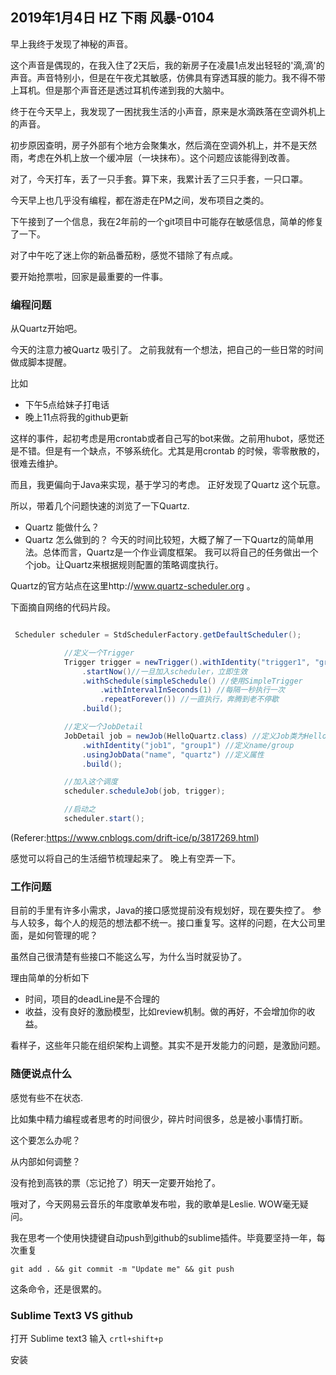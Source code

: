 ## 2019年1月4日 HZ 下雨  风暴-0104

早上我终于发现了神秘的声音。

这个声音是偶现的，在我入住了2天后，我的新房子在凌晨1点发出轻轻的'滴,滴'的声音。声音特别小，但是在午夜尤其敏感，仿佛具有穿透耳膜的能力。我不得不带上耳机。但是那个声音还是透过耳机传递到我的大脑中。

终于在今天早上，我发现了一困扰我生活的小声音，原来是水滴跌落在空调外机上的声音。

初步原因查明，房子外部有个地方会聚集水，然后滴在空调外机上，并不是天然雨，考虑在外机上放一个缓冲层（一块抹布）。这个问题应该能得到改善。

对了，今天打车，丢了一只手套。算下来，我累计丢了三只手套，一只口罩。

今天早上也几乎没有编程，都在游走在PM之间，发布项目之类的。  

下午接到了一个信息，我在2年前的一个git项目中可能存在敏感信息，简单的修复了一下。

对了中午吃了迷上你的新品番茄粉，感觉不错除了有点咸。

要开始抢票啦，回家是最重要的一件事。 


### 编程问题

从Quartz开始吧。

今天的注意力被Quartz 吸引了。 之前我就有一个想法，把自己的一些日常的时间做成脚本提醒。

比如

-  下午5点给妹子打电话
- 晚上11点将我的github更新


这样的事件，起初考虑是用crontab或者自己写的bot来做。之前用hubot，感觉还是不错。但是有一个缺点，不够系统化。尤其是用crontab 的时候，零零散散的，很难去维护。

而且，我更偏向于Java来实现，基于学习的考虑。 正好发现了Quartz 这个玩意。


所以，带着几个问题快速的浏览了一下Quartz.

- Quartz 能做什么？
- Quartz 怎么做到的？
今天的时间比较短，大概了解了一下Quartz的简单用法。总体而言，Quartz是一个作业调度框架。
我可以将自己的任务做出一个个job。让Quartz来根据规则配置的策略调度执行。

Quartz的官方站点在这里http://www.quartz-scheduler.org 。

下面摘自网络的代码片段。

``` java

 Scheduler scheduler = StdSchedulerFactory.getDefaultScheduler();

            //定义一个Trigger
            Trigger trigger = newTrigger().withIdentity("trigger1", "group1") //定义name/group
                .startNow()//一旦加入scheduler，立即生效
                .withSchedule(simpleSchedule() //使用SimpleTrigger
                    .withIntervalInSeconds(1) //每隔一秒执行一次
                    .repeatForever()) //一直执行，奔腾到老不停歇
                .build();

            //定义一个JobDetail
            JobDetail job = newJob(HelloQuartz.class) //定义Job类为HelloQuartz类，这是真正的执行逻辑所在
                .withIdentity("job1", "group1") //定义name/group
                .usingJobData("name", "quartz") //定义属性
                .build();

            //加入这个调度
            scheduler.scheduleJob(job, trigger);

            //启动之
            scheduler.start();

```
(Referer:https://www.cnblogs.com/drift-ice/p/3817269.html)

感觉可以将自己的生活细节梳理起来了。 晚上有空弄一下。

### 工作问题

目前的手里有许多小需求，Java的接口感觉提前没有规划好，现在要失控了。 参与人较多，每个人的规范的想法都不统一。接口重复写。这样的问题，在大公司里面，是如何管理的呢？

虽然自己很清楚有些接口不能这么写，为什么当时就妥协了。

理由简单的分析如下
- 时间，项目的deadLine是不合理的
- 收益，没有良好的激励模型，比如review机制。做的再好，不会增加你的收益。

 看样子，这些年只能在组织架构上调整。其实不是开发能力的问题，是激励问题。


### 随便说点什么

感觉有些不在状态.

比如集中精力编程或者思考的时间很少，碎片时间很多，总是被小事情打断。

这个要怎么办呢？

从内部如何调整？ 

没有抢到高铁的票（忘记抢了）明天一定要开始抢了。

哦对了，今天网易云音乐的年度歌单发布啦，我的歌单是Leslie. WOW毫无疑问。

我在思考一个使用快捷键自动push到github的sublime插件。毕竟要坚持一年，每次重复

```
git add . && git commit -m "Update me" && git push
```

这条命令，还是很累的。



### Sublime Text3 VS github
打开 Sublime text3 输入 ``` crtl+shift+p  ```

安装 










